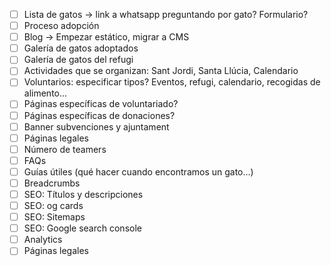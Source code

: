 - [ ] Lista de gatos -> link a whatsapp preguntando por gato? Formulario?
- [ ] Proceso adopción
- [ ] Blog -> Empezar estático, migrar a CMS
- [ ] Galería de gatos adoptados
- [ ] Galería de gatos del refugi
- [ ] Actividades que se organizan: Sant Jordi, Santa Llúcia, Calendario
- [ ] Voluntarios: especificar tipos? Eventos, refugi, calendario, recogidas de alimento...
- [ ] Páginas específicas de voluntariado?
- [ ] Páginas específicas de donaciones?
- [ ] Banner subvenciones y ajuntament
- [ ] Páginas legales
- [ ] Número de teamers
- [ ] FAQs
- [ ] Guías útiles (qué hacer cuando encontramos un gato...)
- [ ] Breadcrumbs
- [ ] SEO: Títulos y descripciones
- [ ] SEO: og cards
- [ ] SEO: Sitemaps
- [ ] SEO: Google search console
- [ ] Analytics
- [ ] Páginas legales
